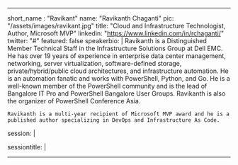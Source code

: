 ---

short_name : "Ravikant"
name: "Ravikanth Chaganti"
pic: "/assets/images/ravikant.jpg"
title: "Cloud and Infrastructure Technologist, Author, Microsoft MVP"
linkedin: "https://www.linkedin.com/in/rchaganti/"
twitter: "#"
featured: false
speakerbio: |
    Ravikanth is a Distinguished Member Technical Staff in the Infrastructure Solutions Group at Dell EMC. He has over 19 years of experience in enterprise data center management, networking, server virtualization, software-defined storage, private/hybrid/public cloud architectures, and infrastructure automation. He is an automation fanatic and works with PowerShell, Python, and Go. He is a well-known member of the PowerShell community and is the lead of Bangalore IT Pro and PowerShell Bangalore User Groups. Ravikanth is also the organizer of PowerShell Conference Asia.

    Ravikanth is a multi-year recipient of Microsoft MVP award and he is a published author specializing in DevOps and Infrastructure As Code.    
session: |
    
sessiontitle: |
    

---